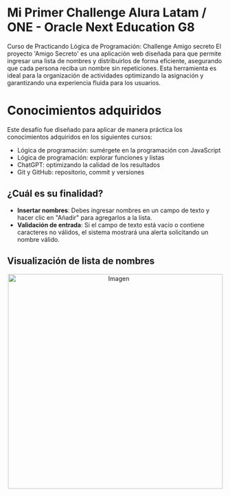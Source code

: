 <h1> Mi Primer Challenge Alura Latam / ONE - Oracle Next Education G8 </h1>
Curso de Practicando Lógica de Programación: Challenge Amigo secreto
El proyecto 'Amigo Secreto' es una aplicación web diseñada para que permite ingresar una lista de nombres y distribuirlos de forma eficiente, asegurando que cada persona reciba un nombre sin repeticiones. Esta herramienta es ideal para la organización de actividades optimizando la asignación y garantizando una experiencia fluida para los usuarios. 

# Conocimientos adquiridos
Este desafío fue diseñado para aplicar de manera práctica los conocimientos adquiridos en los siguientes cursos:

- Lógica de programación: sumérgete en la programación con JavaScript
- Lógica de programación: explorar funciones y listas
- ChatGPT: optimizando la calidad de los resultados
- Git y GitHub: repositorio, commit y versiones

## ¿Cuál es su finalidad?

- **Insertar nombres**: Debes ingresar nombres en un campo de texto y hacer clic en "Añadir" para agregarlos a la lista.
- **Validación de entrada**: Si el campo de texto está vacío o contiene caracteres no válidos, el sistema mostrará una alerta solicitando un nombre válido.

## Visualización de lista de nombres

<p align="center">
  <img src="lista de nombres.png" alt="Imagen" width="500">
</p>




